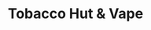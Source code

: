 ---
title: "Tobacco Hut & Vape"
url: /fredericksburg/tobacco-hut-and-vape-airport-avenue/
shop: tobacco
---